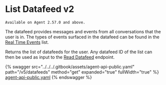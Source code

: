 # List Datafeed v2

`Available on Agent 2.57.0 and above.`

The datafeed provides messages and events from all conversations that the user is in. The types of events surfaced in the datafeed can be found in the [Real Time Events](https://docs.developers.symphony.com/building-bots-on-symphony/datafeed/real-time-events) list.&#x20;

Returns the list of datafeeds for the user. Any datafeed ID of the list can then be used as input to the [Read Datafeed](read-datafeed-v5.md) endpoint.

{% swagger src="../../../.gitbook/assets/agent-api-public.yaml" path="/v5/datafeeds" method="get" expanded="true" fullWidth="true" %}
[agent-api-public.yaml](../../../.gitbook/assets/agent-api-public.yaml)
{% endswagger %}
